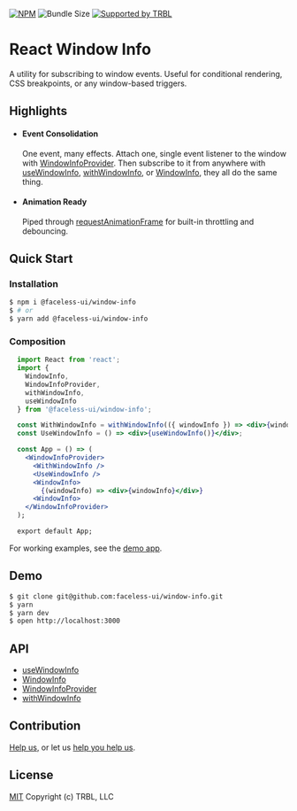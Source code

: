 [![NPM](https://img.shields.io/npm/v/@faceless-ui/window-info)](https://www.npmjs.com/@faceless-ui/window-info)
![Bundle Size](https://img.shields.io/bundlephobia/minzip/@faceless-ui/window-info?label=zipped)
[![Supported by TRBL](https://img.shields.io/badge/supported_by-TRBL-black)](https://github.com/trouble)

# React Window Info

A utility for subscribing to window events. Useful for conditional rendering, CSS breakpoints, or any window-based triggers.

## Highlights

- #### Event Consolidation
  One event, many effects. Attach one, single event listener to the window with [WindowInfoProvider](./src/WindowInfoProvider/README.md). Then subscribe to it from anywhere with [useWindowInfo](./useWindowInfo/README.md), [withWindowInfo](./withWindowInfo/README.md), or [WindowInfo](./WindowInfo/README.md), they all do the same thing.

- #### Animation Ready
  Piped through [requestAnimationFrame](https://developer.mozilla.org/en-US/docs/Web/API/window/requestAnimationFrame) for built-in throttling and debouncing.

## Quick Start

### Installation

```bash
$ npm i @faceless-ui/window-info
$ # or
$ yarn add @faceless-ui/window-info
```

### Composition

```jsx
  import React from 'react';
  import {
    WindowInfo,
    WindowInfoProvider,
    withWindowInfo,
    useWindowInfo
  } from '@faceless-ui/window-info';

  const WithWindowInfo = withWindowInfo(({ windowInfo }) => <div>{windowInfo}</div>);
  const UseWindowInfo = () => <div>{useWindowInfo()}</div>;

  const App = () => (
    <WindowInfoProvider>
      <WithWindowInfo />
      <UseWindowInfo />
      <WindowInfo>
        {(windowInfo) => <div>{windowInfo}</div>}
      <WindowInfo>
    </WindowInfoProvider>
  );

  export default App;
```

For working examples, see the [demo app](./demo/App.demo.js).

## Demo

```bash
$ git clone git@github.com:faceless-ui/window-info.git
$ yarn
$ yarn dev
$ open http://localhost:3000
```

## API

  - [useWindowInfo](./src/useWindowInfo/README.md)
  - [WindowInfo](./src/WindowInfo/README.md)
  - [WindowInfoProvider](./src/WindowInfoProvider/README.md)
  - [withWindowInfo](./src/withWindowInfo/README.md)

## Contribution

[Help us,](https://github.com/faceless-ui/.github/blob/master/CONTRIBUTING.md) or let us [help you help us](https://github.com/faceless-ui/.github/blob/master/SUPPORT.md).

## License

[MIT](https://github.com/faceless-ui/window-info/blob/master/LICENSE) Copyright (c) TRBL, LLC

